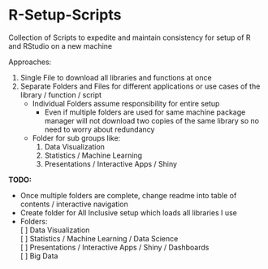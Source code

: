 # R-Setup-Scripts
Collection of Scripts to expedite and maintain consistency for setup of R and RStudio on a new machine

Approaches:
1. Single File to download all libraries and functions at once
2. Separate Folders and Files for different applications or use cases of the library / function / script
    - Individual Folders assume responsibility for entire setup
        - Even if multiple folders are used for same machine package manager will not download two copies of the same library so no need to worry about redundancy
    - Folder for sub groups like:
        1. Data Visualization
        2. Statistics / Machine Learning
        3. Presentations / Interactive Apps / Shiny

**TODO:**
- Once multiple folders are complete, change readme into table of contents / interactive navigation
- Create folder for All Inclusive setup which loads all libraries I use
- Folders:  
[ ] Data Visualization  
[ ] Statistics / Machine Learning / Data Science  
[ ] Presentations / Interactive Apps / Shiny / Dashboards  
[ ] Big Data  
